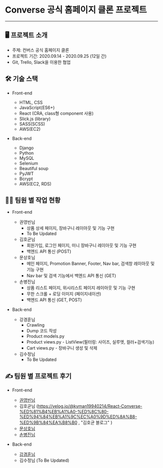 # Converse 공식 홈페이지 클론 프로젝트 
-----------------------------------
## 🖥 프로젝트 소개

* 주제: 컨버스 공식 홈페이지 클론
* 프로젝트 기간: 2020.09.14 - 2020.09.25 (12일 간)
* Git, Trello, Slack을 이용한 협업

## 🛠 기술 스택

* Front-end
  - HTML, CSS
  - JavaScript(ES6+)
  - React (CRA, class형 component 사용)
  - Slick.js (library)
  - SASS(SCSS)
  - AWS(EC2)
  
* Back-end
  - Django
  - Python
  - MySQL
  - Selenium
  - Beautiful soup
  - PyJWT
  - Bcrypt
  - AWS(EC2, RDS)

## 🧑‍💻 팀원 별 작업 현황

* Front-end
  - 권영빈님
    * 상품 상세 페이지, 장바구니 레이아웃 및 기능 구현
    * To Be Updated
  - 김호균님
    * 회원가입, 로그인 페이지, 미니 장바구니 레이아웃 및 기능 구현
    * 백엔드 API 통신 (POST)
  - 문상호님
    * 메인 페이지, Promotion Banner, Footer, Nav bar, 검색창 레이아웃 및 기능 구현
    * Nav bar 및 검색 기능에서 백엔드 API 통신 (GET)
  - 손병진님
    * 상품 리스트 페이지, 위시리스트 페이지 레이아웃 및 기능 구현
    * 무한 스크롤 + 로딩 이미지 (페이지네이션)
    * 백엔드 API 통신 (GET, POST)
    
 
* Back-end
  - 강경훈님
    * Crawling
    * Dump 코드 작성
    * Product models.py
    * Product views.py - ListView(필터링: 사이즈, 실루엣, 컬러+검색기능)
    * Cart views.py - 장바구니 생성 및 삭제
  - 김수정님
    * To Be Updated
    
## ✍️ 팀원 별 프로젝트 후기
  - Front-end
  
    * [권영빈님](https://youngbinkwon.tistory.com/148?category=839222, "권영빈 블로그")
    * 김호균님 (https://velog.io/@kyman19940214/React-Converse-%ED%81%B4%EB%A1%A0-%ED%8C%80-%ED%94%84%EB%A1%9C%EC%A0%9D%ED%8A%B8-%ED%9B%84%EA%B8%B0 , "김호균 블로그" )
    * [문상호님](https://velog.io/@devmoonsh/Project-%EC%BB%A8%EB%B2%84%EC%8A%A4-%ED%81%B4%EB%A1%A0-%ED%94%84%EB%A1%9C%EC%A0%9D%ED%8A%B8-%ED%9B%84%EA%B8%B0, "문상호 블로그")
    * [손병진님](https://velog.io/@sgyos000/Converse-Website-Clone-Project-%ED%9B%84%EA%B8%B0, "손병진 블로그")
    
  - Back-end
   
    * [강경훈님](https://velog.io/@kgh239/1%EC%B0%A8-%ED%94%84%EB%A1%9C%EC%A0%9D%ED%8A%B8-%ED%9B%84%EA%B8%B0-Allstar, "강경훈 블로그")
    * 김수정님 (To Be Updated)
